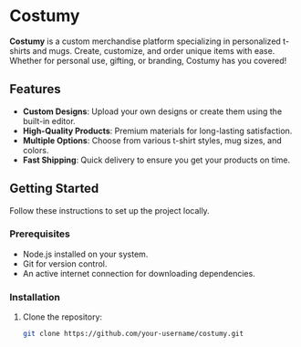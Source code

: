 # Costumy

**Costumy** is a custom merchandise platform specializing in personalized t-shirts and mugs. Create, customize, and order unique items with ease. Whether for personal use, gifting, or branding, Costumy has you covered!

## Features

- **Custom Designs**: Upload your own designs or create them using the built-in editor.
- **High-Quality Products**: Premium materials for long-lasting satisfaction.
- **Multiple Options**: Choose from various t-shirt styles, mug sizes, and colors.
- **Fast Shipping**: Quick delivery to ensure you get your products on time.

## Getting Started

Follow these instructions to set up the project locally.

### Prerequisites

- Node.js installed on your system.
- Git for version control.
- An active internet connection for downloading dependencies.

### Installation

1. Clone the repository:
   ```bash
   git clone https://github.com/your-username/costumy.git
